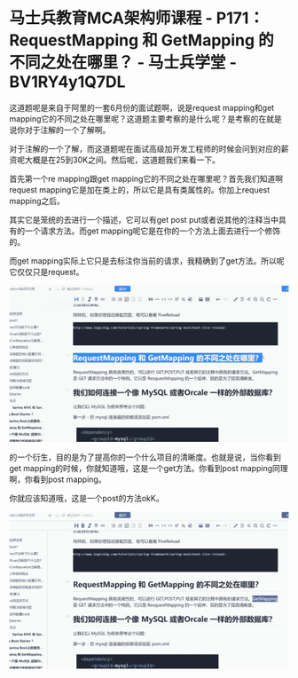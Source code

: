 # 马士兵教育MCA架构师课程 - P171：RequestMapping 和 GetMapping 的不同之处在哪里？ - 马士兵学堂 - BV1RY4y1Q7DL

这道题呢是来自于阿里的一套6月份的面试题啊，说是request mapping和get mapping它的不同之处在哪里呢？这道题主要考察的是什么呢？是考察的在就是说你对于注解的一个了解啊。

对于注解的一个了解，而这道题呢在面试高级加开发工程师的时候会问到对应的薪资呢大概是在25到30K之间。然后呢，这道题我们来看一下。

首先第一个re mapping跟get mapping它的不同之处在哪里呢？首先我们知道啊request mapping它是加在类上的，所以它是具有类属性的。你加上request mapping之后。

其实它是笼统的去进行一个描述，它可以有get post put或者说其他的注释当中具有的一个请求方法。而get mapping呢它是在你的一个方法上面去进行一个修饰的。

而get mapping实际上它只是去标注你当前的请求，我精确到了get方法。所以呢它仅仅只是request。



![](img/9b5aeb6c3248c66e0e622b3afd26a580_1.png)

的一个衍生，目的是为了提高你的一个什么项目的清晰度。也就是说，当你看到get mapping的时候，你就知道哦，这是一个get方法。你看到post mapping同理啊，你看到post mapping。

你就应该知道哦，这是一个post的方法okK。

![](img/9b5aeb6c3248c66e0e622b3afd26a580_3.png)